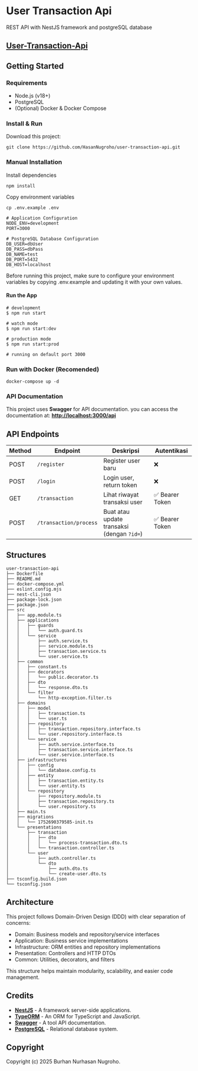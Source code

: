 # User Transaction Api

REST API with NestJS framework and postgreSQL database

## [User-Transaction-Api](https://github.com/HasanNugroho/user-transaction-api.git)

## Getting Started

### Requirements

- Node.js (v18+)
- PostgreSQL
- (Optional) Docker & Docker Compose

### Install & Run

Download this project:

```shell script
git clone https://github.com/HasanNugroho/user-transaction-api.git
```

### Manual Installation

Install dependencies

```shell script
npm install
```

Copy environment variables

```shell script
cp .env.example .env
```

```shell script
# Application Configuration
NODE_ENV=development
PORT=3000

# PostgreSQL Database Configuration
DB_USER=dbUser
DB_PASS=dbPass
DB_NAME=test
DB_PORT=5432
DB_HOST=localhost

```

Before running this project, make sure to configure your environment variables by copying .env.example and updating it with your own values.

#### Run the App

```shell script
# development
$ npm run start

# watch mode
$ npm run start:dev

# production mode
$ npm run start:prod

# running on default port 3000
```

### Run with Docker (Recomended)

```shell script
docker-compose up -d
```

### API Documentation

This project uses **Swagger** for API documentation. you can access the documentation at: **[http://localhost:3000/api](http://localhost:3000/api)**

## API Endpoints

| Method | Endpoint               | Deskripsi                                  | Autentikasi     |
| ------ | ---------------------- | ------------------------------------------ | --------------- |
| POST   | `/register`            | Register user baru                         | ❌              |
| POST   | `/login`               | Login user, return token                   | ❌              |
| GET    | `/transaction`         | Lihat riwayat transaksi user               | ✅ Bearer Token |
| POST   | `/transaction/process` | Buat atau update transaksi (dengan `?id=`) | ✅ Bearer Token |

## Structures

```
user-transaction-api
├── Dockerfile
├── README.md
├── docker-compose.yml
├── eslint.config.mjs
├── nest-cli.json
├── package-lock.json
├── package.json
├── src
│   ├── app.module.ts
│   ├── applications
│   │   ├── guards
│   │   │   └── auth.guard.ts
│   │   └── service
│   │       ├── auth.service.ts
│   │       ├── service.module.ts
│   │       ├── transaction.service.ts
│   │       └── user.service.ts
│   ├── common
│   │   ├── constant.ts
│   │   ├── decorators
│   │   │   └── public.decorator.ts
│   │   ├── dto
│   │   │   └── response.dto.ts
│   │   └── filter
│   │       └── http-exception.filter.ts
│   ├── domains
│   │   ├── model
│   │   │   ├── transaction.ts
│   │   │   └── user.ts
│   │   ├── repository
│   │   │   ├── transaction.repository.interface.ts
│   │   │   └── user.repository.interface.ts
│   │   └── service
│   │       ├── auth.service.interface.ts
│   │       ├── transaction.service.interface.ts
│   │       └── user.service.interface.ts
│   ├── infrastructures
│   │   ├── config
│   │   │   └── database.config.ts
│   │   ├── entity
│   │   │   ├── transaction.entity.ts
│   │   │   └── user.entity.ts
│   │   └── repository
│   │       ├── repository.module.ts
│   │       ├── transaction.repository.ts
│   │       └── user.repository.ts
│   ├── main.ts
│   ├── migrations
│   │   └── 1752690379585-init.ts
│   └── presentations
│       ├── transaction
│       │   ├── dto
│       │   │   └── process-transaction.dto.ts
│       │   └── transaction.controller.ts
│       └── user
│           ├── auth.controller.ts
│           └── dto
│               ├── auth.dto.ts
│               └── create-user.dto.ts
├── tsconfig.build.json
└── tsconfig.json
```

## Architecture

This project follows Domain-Driven Design (DDD) with clear separation of concerns:

- Domain: Business models and repository/service interfaces
- Application: Business service implementations
- Infrastructure: ORM entities and repository implementations
- Presentation: Controllers and HTTP DTOs
- Common: Utilities, decorators, and filters

This structure helps maintain modularity, scalability, and easier code management.

## Credits

- **[NestJS](https://nestjs.com/)** - A framework server-side applications.
- **[TypeORM](https://typeorm.io/)** - An ORM for TypeScript and JavaScript.
- **[Swagger](https://swagger.io/)** - A tool API documentation.
- **[PostgreSQL](https://www.postgresql.org/)** - Relational database system.

## Copyright

Copyright (c) 2025 Burhan Nurhasan Nugroho.

